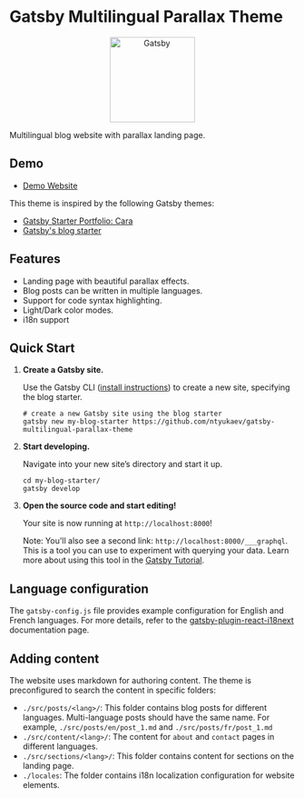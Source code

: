 # Gatsby Multilingual Parallax Theme

<p align="center">
<img alt="Gatsby" src="https://www.gatsbyjs.com/Gatsby-Monogram.svg" width=150 height=150 />
</p>

Multilingual blog website with parallax landing page.

## Demo

* [Demo Website](https://www.google.com)

This theme is inspired by the following Gatsby themes:

* [Gatsby Starter Portfolio: Cara](https://github.com/LekoArts/gatsby-starter-portfolio-cara)
* [Gatsby's blog starter](https://github.com/gatsbyjs/gatsby-starter-blog)

## Features

* Landing page with beautiful parallax effects.
* Blog posts can be written in multiple languages.
* Support for code syntax highlighting.
* Light/Dark color modes.
* i18n support

## Quick Start

1.  **Create a Gatsby site.**

    Use the Gatsby CLI ([install instructions](https://www.gatsbyjs.com/docs/tutorial/getting-started/part-0/#gatsby-cli)) to create a new site, specifying the blog starter.

    ```shell
    # create a new Gatsby site using the blog starter
    gatsby new my-blog-starter https://github.com/ntyukaev/gatsby-multilingual-parallax-theme
    ```

2.  **Start developing.**

    Navigate into your new site’s directory and start it up.

    ```shell
    cd my-blog-starter/
    gatsby develop
    ```

3.  **Open the source code and start editing!**

    Your site is now running at `http://localhost:8000`!

    Note: You'll also see a second link: `http://localhost:8000/___graphql`. This is a tool you can use to experiment with querying your data. Learn more about using this tool in the [Gatsby Tutorial](https://www.gatsbyjs.com/docs/tutorial/getting-started/part-4/#use-graphiql-to-explore-the-data-layer-and-write-graphql-queries).

## Language configuration

The `gatsby-config.js` file provides example configuration for English and French languages.
For more details, refer to the [gatsby-plugin-react-i18next](https://www.gatsbyjs.com/plugins/gatsby-plugin-react-i18next/) documentation page.


## Adding content

The website uses markdown for authoring content.
The theme is preconfigured to search the content in specific folders:

* `./src/posts/<lang>/`: This folder contains blog posts for different languages.
Multi-language posts should have the same name.
For example, `./src/posts/en/post_1.md` and `./src/posts/fr/post_1.md`
* `./src/content/<lang>/`: The content for `about` and `contact` pages in different languages.
* `./src/sections/<lang>/`: This folder contains content for sections on the landing page.
* `./locales`: The folder contains i18n localization configuration for website elements.
